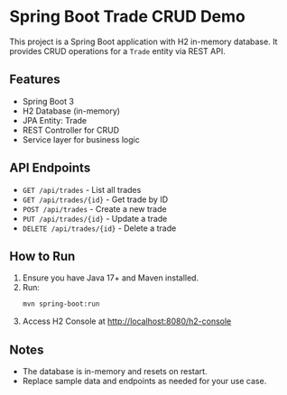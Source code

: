 # Spring Boot Trade CRUD Demo

This project is a Spring Boot application with H2 in-memory database. It provides CRUD operations for a `Trade` entity
via REST API.

## Features

- Spring Boot 3
- H2 Database (in-memory)
- JPA Entity: Trade
- REST Controller for CRUD
- Service layer for business logic

## API Endpoints

- `GET /api/trades` - List all trades
- `GET /api/trades/{id}` - Get trade by ID
- `POST /api/trades` - Create a new trade
- `PUT /api/trades/{id}` - Update a trade
- `DELETE /api/trades/{id}` - Delete a trade

## How to Run

1. Ensure you have Java 17+ and Maven installed.
2. Run:
   ```bash
   mvn spring-boot:run
   ```
3. Access H2 Console at [http://localhost:8080/h2-console](http://localhost:8080/h2-console)

## Notes

- The database is in-memory and resets on restart.
- Replace sample data and endpoints as needed for your use case.
